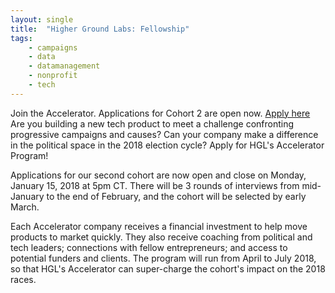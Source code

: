```yaml
---
layout: single
title:  "Higher Ground Labs: Fellowship"
tags: 
    - campaigns
    - data
    - datamanagement
    - nonprofit
    - tech
---
```


Join the Accelerator.
Applications for Cohort 2 are open now. [Apply here](https://www.highergroundlabs.com/apply)
Are you building a new tech product to meet a challenge confronting progressive campaigns and causes? Can your company make a difference in the political space in the 2018 election cycle? Apply for HGL's Accelerator Program!

Applications for our second cohort are now open and close on Monday, January 15, 2018 at 5pm CT. There will be 3 rounds of interviews from mid-January to the end of February, and the cohort will be selected by early March.

Each Accelerator company receives a financial investment to help move products to market quickly. They also receive coaching from political and tech leaders; connections with fellow entrepreneurs; and access to potential funders and clients. The program will run from April to July 2018, so that HGL's Accelerator can super-charge the cohort's impact on the 2018 races.
